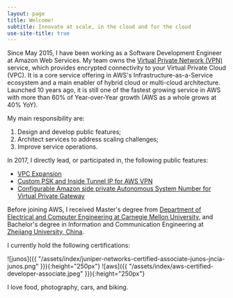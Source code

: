 ```yaml
---
layout: page
title: Welcome!
subtitle: Innovate at scale, in the cloud and for the cloud
use-site-title: true
---
```


Since May 2015, I have been working as a Software Development Engineer at Amazon Web Services. My team owns the [Virtual Private Network (VPN)](http://docs.aws.amazon.com/AmazonVPC/latest/UserGuide/vpn-connections.html) service, which provides encrypted connectivity to your Virtual Private Cloud (VPC). It is a core service offering in AWS's Infrastructure-as-a-Service ecosystem and a main enabler of hybrid cloud or multi-cloud architecture. Launched 10 years ago, it is still one of the fastest growing service in AWS with more than 60% of Year-over-Year growth (AWS as a whole grows at 40% YoY).

My main responsibility are:
1. Design and develop public features;
1. Architect services to address scaling challenges;
1. Improve service operations.

In 2017, I directly lead, or participated in, the following public features:
* [VPC Expansion](https://aws.amazon.com/about-aws/whats-new/2017/08/amazon-virtual-private-cloud-vpc-now-allows-customers-to-expand-their-existing-vpcs/)
* [Custom PSK and Inside Tunnel IP for AWS VPN](https://aws.amazon.com/about-aws/whats-new/2017/10/aws-vpn-update-custom-psk-inside-tunnel-ip-and-sdk-update/)
* [Configurable Amazon side private Autonomous System Number for Virtual Private Gateway](https://aws.amazon.com/about-aws/whats-new/2017/10/now-you-can-configure-amazon-side-private-autonomous-system-number-for-your-virtual-private-gateway/)

Before joining AWS, I received Master's degree from [Department of Electrical and Computer Engineering at Carnegie Mellon University](http://www.ece.cmu.edu/), and Bachelor's degree in Information and Communication Engineering at [Zhejiang University, China](http://www.zju.edu.cn/english/).

I currently hold the following certifications:

![junos]({{ "/assets/index/juniper-networks-certified-associate-junos-jncia-junos.png" }}){:height="250px"}
![aws]({{ "/assets/index/aws-certified-developer-associate.jpeg" }}){:height="250px"}

I love food, photography, cars, and biking.
